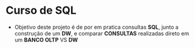 # Curso de SQL

- Objetivo deste projeto é de por em pratica consultas **SQL**,
  junto a construção de um **DW**,
  e comparar **CONSULTAS** realizadas direto em um **BANCO OLTP** VS **DW**
